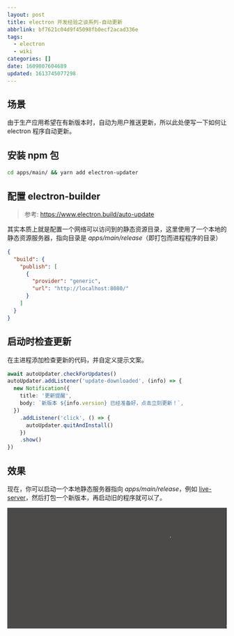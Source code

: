 ```yaml
---
layout: post
title: electron 开发经验之谈系列-自动更新
abbrlink: bf7621c04d9f45098fb0ecf2acad336e
tags:
  - electron
  - wiki
categories: []
date: 1609807604689
updated: 1613745077298
---
```


## 场景

由于生产应用希望在有新版本时，自动为用户推送更新，所以此处便写一下如何让 electron 程序自动更新。

## 安装 npm 包

```sh
cd apps/main/ && yarn add electron-updater
```

## 配置 electron-builder

> 参考: <https://www.electron.build/auto-update>

其实本质上就是配置一个网络可以访问到的静态资源目录，这里使用了一个本地的静态资源服务器，指向目录是 *apps/main/release*（即打包而进程程序的目录）

```json
{
  "build": {
    "publish": [
      {
        "provider": "generic",
        "url": "http://localhost:8080/"
      }
    ]
  }
}
```

## 启动时检查更新

在主进程添加检查更新的代码，并自定义提示文案。

```ts
await autoUpdater.checkForUpdates()
autoUpdater.addListener('update-downloaded', (info) => {
  new Notification({
    title: '更新提醒',
    body: `新版本 ${info.version} 已经准备好，点击立刻更新！`,
  })
    .addListener('click', () => {
      autoUpdater.quitAndInstall()
    })
    .show()
})
```

## 效果

现在，你可以启动一个本地静态服务器指向 *apps/main/release*，例如 [live-server](https://www.npmjs.com/package/live-server)，然后打包一个新版本，再启动旧的程序就可以了。

![效果](/resources/6a33797917e34056b95238471ff0c06b.gif)
